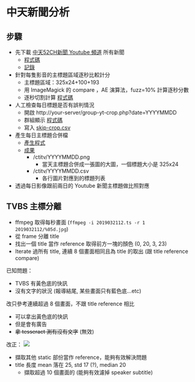 中天新聞分析
==========

步驟
---
* 先下載 [中天52CH新聞 Youtube 頻道](https://www.youtube.com/channel/UCpu3bemTQwAU8PqM4kJdoEQ) 所有新聞
    * [程式碼](https://github.com/ronnywang/twtvnews/blob/master/get-youtube-video.php)
    * [記錄](https://gist.github.com/076e184fee54b4a15c2c767a9e4c1da0)
* 針對每隻影音的主標題區域逐秒比較計分
    * 主標題區域：325x24+100+193
    * 用 ImageMagick 的 compare ，AE 演算法，fuzz=10% 計算逐秒分數
    * 逐秒切割計算 [程式碼](https://github.com/ronnywang/twtvnews/blob/master/youtube-crop.php)
* 人工檢查每日標題是否有誤判情況
    * 開啟 http://your-server/group-yt-crop.php?date=YYYYMMDD
    * 群組顯示 [程式碼](https://github.com/ronnywang/twtvnews/blob/master/group-yt-crop.php)
    * 寫入 [skip-crop.csv](https://github.com/ronnywang/twtvnews/blob/master/skip-crop.csv)
* 產生每日主標題合併檔
    * [產生程式](https://github.com/ronnywang/twtvnews/blob/master/get-youtube-crop-merge.php)
    * [成果](https://github.com/ronnywang/twtvnews-youtube-titles/tree/gh-pages/ctitv)
        * /ctitv/YYYYMMDD.png
            * 當天主標題合併成一張圖的大圖，一個標題大小是 325x24
        * /ctitv/YYYYMMDD.csv
            * 各行圖片對應到的標題列表
* 透過每日影像跟前兩日的 Youtube 新聞主標題做比照對應
    
    
TVBS 主標分離
-----------

* ffmpeg 取得每秒畫面 (`ffmpeg -i 2019032112.ts -r 1 2019032112/%05d.jpg`)
* 從 frame 分離 title
* 找出一個 title 當作 reference 取得前方一塊的顏色 (0, 20, 3, 23)
* Iterate 過所有 title, 連續 8 個畫面相同且為 title 的取出 (跟 title reference compare)

已知問題：
* TVBS 有黃色底的快訊
* 沒有文字的狀況 (報導結尾, 某些畫面只有藍色底...etc)


改只參考連續超過 8 個畫面，不跟 title reference 相比
* 可以拿出黃色底的快訊
* 但是會有廣告
* <del>拿 tesseract 測有沒有文字</del> (無效)

改正：
![](https://i.imgur.com/o6nhp3l.jpg)
* 擷取其他 static 部份當作 reference，能夠有效解決問題
* title 長度 mean 落在 25, std 17 (?),  median 20
    * 擷取超過 10 個畫面的 (能夠有效濾掉 speaker subtitle)